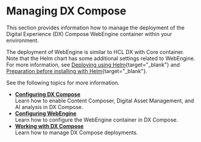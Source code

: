 # Managing DX Compose

This section provides information how to manage the deployment of the Digital Experience (DX) Compose WebEngine container within your environment.

The deployment of WebEngine is similar to HCL DX with Core container. Note that the Helm chart has some additional settings related to WebEngine. For more information, see [Deploying using Helm](https://opensource.hcltechsw.com/digital-experience/latest/deployment/install/container/helm_deployment/overview/){target="_blank"} and [Preparation before installing with Helm](https://opensource.hcltechsw.com/digital-experience/latest/deployment/install/container/helm_deployment/preparation/){target="_blank"}.

See the following topics for more information.

-   **[Configuring DX Compose](cfg_dx_compose/index.md)**  
Learn how to enable Content Composer, Digital Asset Management, and AI analysis in DX Compose.
-   **[Configuring WebEngine](cfg_webengine/index.md)**  
Learn how to configure the WebEngine container in DX Compose.
-   **[Working with DX Compose](working_with_compose/index.md)**  
Learn how to manage DX Compose deployments.


